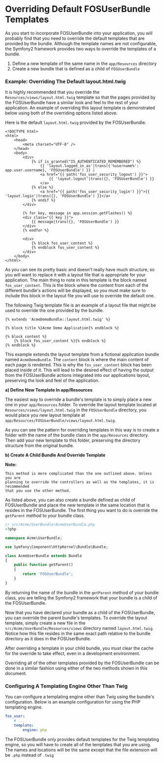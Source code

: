 Overriding Default FOSUserBundle Templates
==========================================

As you start to incorporate FOSUserBundle into your application, you will probably 
find that you need to override the default templates that are provided by 
the bundle. Although the template names are not configurable, the Symfony2 
framework provides two ways to override the templates of a bundle.

1. Define a new template of the same name in the `app/Resources` directory
2. Create a new bundle that is defined as a child of `FOSUserBundle`

### Example: Overriding The Default layout.html.twig

It is highly recommended that you override the `Resources/views/layout.html.twig` 
template so that the pages provided by the FOSUserBundle have a similar look and 
feel to the rest of your application. An example of overriding this layout template 
is demonstrated below using both of the overriding options listed above.

Here is the default `layout.html.twig` provided by the FOSUserBundle:

``` twig
<!DOCTYPE html>
<html>
    <head>
        <meta charset="UTF-8" />
    </head>
    <body>
        <div>
            {% if is_granted("IS_AUTHENTICATED_REMEMBERED") %}
                {{ 'layout.logged_in_as'|trans({'%username%': app.user.username}, 'FOSUserBundle') }} |
                <a href="{{ path('fos_user_security_logout') }}">
                    {{ 'layout.logout'|trans({}, 'FOSUserBundle') }}
                </a>
            {% else %}
                <a href="{{ path('fos_user_security_login') }}">{{ 'layout.login'|trans({}, 'FOSUserBundle') }}</a>
            {% endif %}
        </div>

        {% for key, message in app.session.getFlashes() %}
        <div class="{{ key }}">
            {{ message|trans({}, 'FOSUserBundle') }}
        </div>
        {% endfor %}

        <div>
            {% block fos_user_content %}
            {% endblock fos_user_content %}
        </div>
    </body>
</html>
```

As you can see its pretty basic and doesn't really have much structure, so you will 
want to replace it with a layout file that is appropriate for your application. The 
main thing to note in this template is the block named `fos_user_content`. This is 
the block where the content from each of the different bundle's actions will be 
displayed, so you must make sure to include this block in the layout file you will 
use to override the default one.

The following Twig template file is an example of a layout file that might be used 
to override the one provided by the bundle.

``` twig
{% extends 'AcmeDemoBundle::layout.html.twig' %}

{% block title %}Acme Demo Application{% endblock %}

{% block content %}
    {% block fos_user_content %}{% endblock %}
{% endblock %}
```

This example extends the layout template from a fictional application bundle named 
`AcmeDemoBundle`. The `content` block is where the main content of each page is rendered. 
This is why the `fos_user_content` block has been placed inside of it. This will 
lead to the desired effect of having the output from the FOSUserBundle actions 
integrated into our applications layout, preserving the look and feel of the 
application.

**a) Define New Template In app/Resources**

The easiest way to override a bundle's template is to simply place a new one in 
your `app/Resources` folder. To override the layout template located at 
`Resources/views/layout.html.twig` in the `FOSUserBundle` directory, you would place 
you new layout template at `app/Resources/FOSUserBundle/views/layout.html.twig`.

As you can see the pattern for overriding templates in this way is to 
create a folder with the name of the bundle class in the `app/Resources` directory. 
Then add your new template to this folder, preserving the directory structure from the 
original bundle.

**b) Create A Child Bundle And Override Template**

**Note:** 

```
This method is more complicated than the one outlined above. Unless  you are 
planning to override the controllers as well as the templates, it is recommended 
that you use the other method.
```

As listed above, you can also create a bundle defined as child of FOSUserBundle 
and place the new template in the same location that is resides in the FOSUserBundle. 
The first thing you want to do is override the `getParent` method to your bundle 
class.

``` php
// src/Acme/UserBundle/AcmeUserBundle.php
<?php

namespace Acme\UserBundle;

use Symfony\Component\HttpKernel\Bundle\Bundle;

class AcmeUserBundle extends Bundle
{
    public function getParent()
    {
        return 'FOSUserBundle';
    }
}
```

By returning the name of the bundle in the `getParent` method of your bundle class, 
you are telling the Symfony2 framework that your bundle is a child of the FOSUserBundle.

Now that you have declared your bundle as a child of the FOSUserBundle, you can override 
the parent bundle's templates. To override the layout template, simply create a new file 
in the `src/Acme/UserBundle/Resources/views` directory named `layout.html.twig`. Notice 
how this file resides in the same exact path relative to the bundle directory as it 
does in the FOSUserBundle.

After overriding a template in your child bundle, you must clear the cache for the override
to take effect, even in a development environment.

Overriding all of the other templates provided by the FOSUserBundle can be done 
in a similar fashion using either of the two methods shown in this document.

### Configuring A Templating Engine Other Than Twig

You can configure a templating engine other than Twig using the bundle's configuration. 
Below is an example configuration for using the PHP templating engine.

``` yaml
fos_user:
    # ...
    template:
        engine: php
```

The FOSUserBundle only provides default templates for the Twig templating engine, 
so you will have to create all of the templates that you are using. The names and 
locations will be the same except that the file extension will be `.php` instead of 
`.twig`
